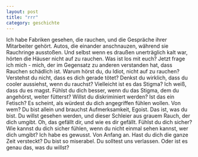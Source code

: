 ```yaml
---
layout: post
title: "rrr"
category: geschichte
---
```


Ich habe Fabriken gesehen, die rauchen, und die Gespräche ihrer Mitarbeiter gehört. Autos, die einander anschnauzen, während sie Rauchringe ausstoßen. Und selbst wenn es draußen unerträglich kalt war, hörten die Häuser nicht auf zu rauchen.
Was ist los mit euch?
Jetzt frage ich mich - mich, der im Gegensatz zu anderen verstanden hat, dass Rauchen schädlich ist.
Warum hörst du, du Idiot, nicht auf zu rauchen? Verstehst du nicht, dass es dich gerade tötet?
Denkst du wirklich, dass du cooler aussiehst, wenn du rauchst?
Vielleicht ist es das Stigma? 
Ich weiß, dass du es magst.
Fühlst du dich besser, wenn du das Stigma, dem du angehörst, weiter fütterst?
Willst du diskriminiert werden?
Ist das ein Fetisch?
Es scheint, als würdest du dich angegriffen fühlen wollen. Von wem?
Du bist allein und brauchst Aufmerksamkeit, Egoist. Das ist, was du bist.
Du willst gesehen werden, und dieser Schleier aus grauem Rauch, der dich umgibt. Oh, das gefällt dir, und wie es dir gefällt.
Fühlst du dich sicher?
Wie kannst du dich sicher fühlen, wenn du nicht einmal sehen kannst, wer dich umgibt?
Ich habe es gewusst. Von Anfang an.
Hast du dich die ganze Zeit versteckt?
Du bist so miserabel. Du solltest uns verlassen.
Oder ist es genau das, was du willst?
